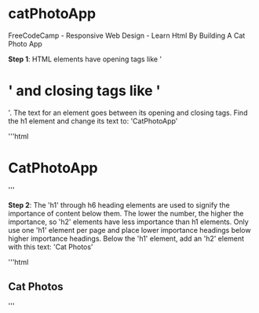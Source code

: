 # catPhotoApp
FreeCodeCamp - Responsive Web Design - Learn Html By Building A Cat Photo App

**Step 1**:
HTML elements have opening tags like '<h1>' and closing tags like '</h1>'.
The text for an element goes between its opening and closing tags.
Find the h1 element and change its text to:
'CatPhotoApp' <br>

'''html
<h1>CatPhotoApp</h1>
'''

**Step 2**: 
The 'h1' through h6 heading elements are used to signify the importance of content below them. The lower the number, the higher the importance, so 'h2' elements have less importance than h1 elements. Only use one 'h1' element per page and place lower importance headings below higher importance headings.
Below the 'h1' element, add an 'h2' element with this text:
'Cat Photos' <br>

'''html
<h2>Cat Photos</h2>
'''